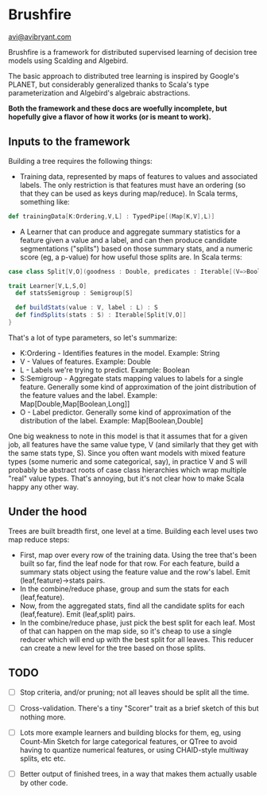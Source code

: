 Brushfire
=========

avi@avibryant.com

Brushfire is a framework for distributed supervised learning of decision tree models using Scalding and Algebird.

The basic approach to distributed tree learning is inspired by Google's PLANET, but considerably generalized thanks to Scala's type parameterization and Algebird's algebraic abstractions.

**Both the framework and these docs are woefully incomplete, but hopefully give a flavor of how it works (or is meant to work).**

## Inputs to the framework

Building a tree requires the following things:

- Training data, represented by maps of features to values and associated labels. The only restriction is that features must have an ordering (so that they can be used as keys during map/reduce). In Scala terms, something like:

````scala
def trainingData[K:Ordering,V,L] : TypedPipe[(Map[K,V],L)]
````

- A Learner that can produce and aggregate summary statistics for a feature given a value and a label, and can then produce candidate segmentations ("splits") based on those summary stats, and a numeric score (eg, a p-value) for how useful those splits are. In Scala terms:

````scala
case class Split[V,O](goodness : Double, predicates : Iterable[(V=>Boolean,O)])

trait Learner[V,L,S,O]
  def statsSemigroup : Semigroup[S]

  def buildStats(value : V, label : L) : S
  def findSplits(stats : S) : Iterable[Split[V,O]]
}
````

That's a lot of type parameters, so let's summarize:

- K:Ordering - Identifies features in the model. Example: String
- V - Values of features. Example: Double
- L - Labels we're trying to predict. Example: Boolean
- S:Semigroup - Aggregate stats mapping values to labels for a single feature. Generally some kind of approximation of the joint distribution of the feature values and the label. Example: Map[Double,Map[Boolean,Long]]
- O - Label predictor. Generally some kind of approximation of the distribution of the label. Example: Map[Boolean,Double]

One big weakness to note in this model is that it assumes that for a given job, all features have the same value type, V (and similarly that they get with the same stats type, S). Since you often want models with mixed feature types (some numeric and some categorical, say), in practice V and S will probably be abstract roots of case class hierarchies which wrap multiple "real" value types. That's annoying, but it's not clear how to make Scala happy any other way.

## Under the hood

Trees are built breadth first, one level at a time. Building each level uses two map reduce steps:

- First, map over every row of the training data. Using the tree that's been built so far, find the leaf node for that row. For each feature, build a summary stats object using the feature value and the row's label. Emit (leaf,feature)->stats pairs.
- In the combine/reduce phase, group and sum the stats for each (leaf,feature).
- Now, from the aggregated stats, find all the candidate splits for each (leaf,feature). Emit (leaf,split) pairs.
- In the combine/reduce phase, just pick the best split for each leaf. Most of that can happen on the map side, so it's cheap to use a single reducer which will end up with the best split for all leaves. This reducer can create a new level for the tree based on those splits.

## TODO

- [ ] Stop criteria, and/or pruning; not all leaves should be split all the time.
- [ ] Cross-validation. There's a tiny "Scorer" trait as a brief sketch of this but nothing more.
- [ ] Lots more example learners and building blocks for them, eg, using Count-Min Sketch for large categorical features, or QTree to avoid having to quantize numerical features, or using CHAID-style multiway splits, etc etc.
- [ ] Better output of finished trees, in a way that makes them actually usable by other code.

